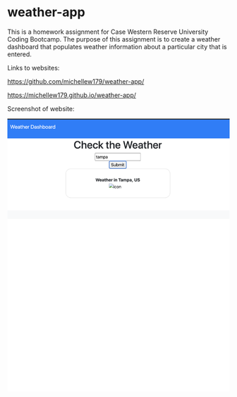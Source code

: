 # weather-app


This is a homework assignment for Case Western Reserve University Coding Bootcamp. The purpose of this assignment is to create a weather dashboard that populates weather information about a particular city that is entered.

Links to websites:

https://github.com/michellew179/weather-app/

https://michellew179.github.io/weather-app/

Screenshot of website:

![](assets/screenshot.png)
